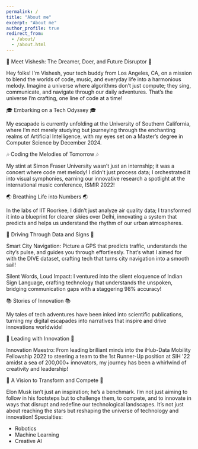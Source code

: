 ```yaml
---
permalink: /
title: "About me"
excerpt: "About me"
author_profile: true
redirect_from: 
  - /about/
  - /about.html
---
```


🚀 Meet Vishesh: The Dreamer, Doer, and Future Disruptor 🚀

Hey folks! I'm Vishesh, your tech buddy from Los Angeles, CA, on a mission to blend the worlds of code, music, and everyday life into a harmonious melody. Imagine a universe where algorithms don’t just compute; they sing, communicate, and navigate through our daily adventures. That’s the universe I’m crafting, one line of code at a time!

🎓 Embarking on a Tech Odyssey 🎓

My escapade is currently unfolding at the University of Southern California, where I’m not merely studying but journeying through the enchanting realms of Artificial Intelligence, with my eyes set on a Master’s degree in Computer Science by December 2024.

🎶 Coding the Melodies of Tomorrow 🎶

My stint at Simon Fraser University wasn’t just an internship; it was a concert where code met melody! I didn’t just process data; I orchestrated it into visual symphonies, earning our innovative research a spotlight at the international music conference, ISMIR 2022!

🌏 Breathing Life into Numbers 🌏

In the labs of IIT Roorkee, I didn’t just analyze air quality data; I transformed it into a blueprint for clearer skies over Delhi, innovating a system that predicts and helps us understand the rhythm of our urban atmospheres.

🚗 Driving Through Data and Signs 🚗

 Smart City Navigation: Picture a GPS that predicts traffic, understands the city’s pulse, and guides you through effortlessly. That’s what I aimed for with the DIVE dataset, crafting tech that turns city navigation into a smooth sail!

 Silent Words, Loud Impact: I ventured into the silent eloquence of Indian Sign Language, crafting technology that understands the unspoken, bridging communication gaps with a staggering 98% accuracy!

📚 Stories of Innovation 📚

My tales of tech adventures have been inked into scientific publications, turning my digital escapades into narratives that inspire and drive innovations worldwide!

🏅 Leading with Innovation 🏅

 Innovation Maestro: From leading brilliant minds into the iHub-Data Mobility Fellowship 2022 to steering a team to the 1st Runner-Up position at SIH '22 amidst a sea of 200,000+ innovators, my journey has been a whirlwind of creativity and leadership!

🚀 A Vision to Transform and Compete 🚀

Elon Musk isn’t just an inspiration; he’s a benchmark. I’m not just aiming to follow in his footsteps but to challenge them, to compete, and to innovate in ways that disrupt and redefine our technological landscapes. It’s not just about reaching the stars but reshaping the universe of technology and innovation!
Specialties: 
- Robotics
- Machine Learning
- Creative AI
